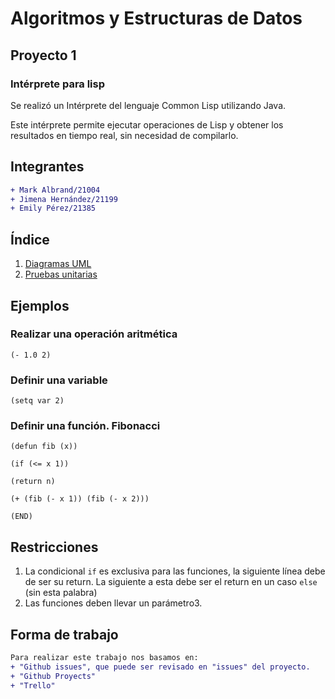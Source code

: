 # Algoritmos y Estructuras de Datos
## Proyecto 1
### Intérprete para lisp

Se realizó un Intérprete del lenguaje Common Lisp utilizando Java. 

Este intérprete permite ejecutar operaciones de Lisp y obtener los resultados en tiempo real, sin necesidad de compilarlo.

## Integrantes

```diff
+ Mark Albrand/21004
+ Jimena Hernández/21199
+ Emily Pérez/21385
```

## Índice
1. [Diagramas UML](https://github.com/markalbrand56/AED-Proyecto-1/tree/build/UML)
2. [Pruebas unitarias](https://github.com/markalbrand56/AED-Proyecto-1/blob/build/ParserTest.java)

## Ejemplos

### Realizar una operación aritmética
`(- 1.0 2)`

### Definir una variable
`(setq var 2)`

### Definir una función. Fibonacci
`(defun fib (x))`

`(if (<= x 1))`

`(return n)`

`(+ (fib (- x 1)) (fib (- x 2)))`

`(END)`

## Restricciones
1. La condicional `if` es exclusiva para las funciones, la siguiente línea debe de ser su return. La siguiente a esta debe ser el return en un caso `else` (sin esta palabra)
2. Las funciones deben llevar un parámetro3. 

## Forma de trabajo
```diff
Para realizar este trabajo nos basamos en:
+ "Github issues", que puede ser revisado en "issues" del proyecto.
+ "Github Proyects" 
+ "Trello"
```
